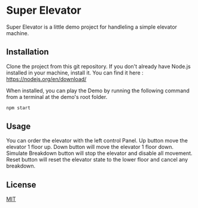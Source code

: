 # Super Elevator

Super Elevator is a little demo project for handleling a simple elevator machine.

## Installation

Clone the project from this git repository. 
If you don't already have Node.js installed in your machine, install it. 
You can find it here : https://nodejs.org/en/download/ 

When installed, you can play the Demo by running the following command from a terminal at the demo's root folder.

```bash
npm start
```

## Usage

You can order the elevator with the left control Panel.
Up button move the elevator 1 floor up.
Down button will move the elevator 1 floor down.
Simulate Breakdown button will stop the elevator and disable all movement.
Reset button will reset the elevator state to the lower floor and cancel any breakdown.

## License
[MIT](https://choosealicense.com/licenses/mit/)